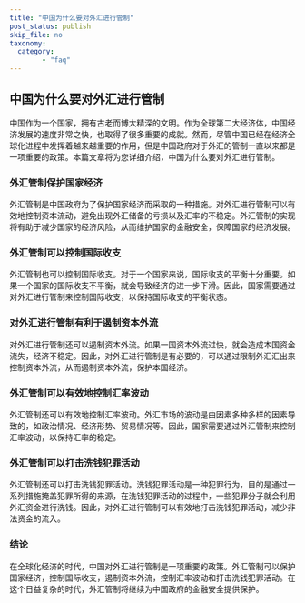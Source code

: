 ```yaml
---
title: "中国为什么要对外汇进行管制"
post_status: publish
skip_file: no
taxonomy:
  category:
        - "faq"
---
```


## 中国为什么要对外汇进行管制

中国作为一个国家，拥有古老而博大精深的文明。作为全球第二大经济体，中国经济发展的速度非常之快，也取得了很多重要的成就。然而，尽管中国已经在经济全球化进程中发挥着越来越重要的作用，但是中国政府对于外汇的管制一直以来都是一项重要的政策。本篇文章将为您详细介绍，中国为什么要对外汇进行管制。

### 外汇管制保护国家经济

外汇管制是中国政府为了保护国家经济而采取的一种措施。对外汇进行管制可以有效地控制资本流动，避免出现外汇储备的亏损以及汇率的不稳定。外汇管制的实现将有助于减少国家的经济风险，从而维护国家的金融安全，保障国家的经济发展。

### 外汇管制可以控制国际收支

外汇管制也可以控制国际收支。对于一个国家来说，国际收支的平衡十分重要。如果一个国家的国际收支不平衡，就会导致经济的进一步下滑。因此，国家需要通过对外汇进行管制来控制国际收支，以保持国际收支的平衡状态。

### 对外汇进行管制有利于遏制资本外流

对外汇进行管制还可以遏制资本外流。如果一国资本外流过快，就会造成本国资金流失，经济不稳定。因此，对外汇进行管制是有必要的，可以通过限制外汇汇出来控制资本外流，从而遏制资本外流，保护本国经济。

### 外汇管制可以有效地控制汇率波动

外汇管制还可以有效地控制汇率波动。外汇市场的波动是由因素多种多样的因素导致的，如政治情况、经济形势、贸易情况等。因此，国家需要通过外汇管制来控制汇率波动，以保持汇率的稳定。

### 外汇管制可以打击洗钱犯罪活动

外汇管制还可以打击洗钱犯罪活动。洗钱犯罪活动是一种犯罪行为，目的是通过一系列措施掩盖犯罪所得的来源，在洗钱犯罪活动的过程中，一些犯罪分子就会利用外汇资金进行洗钱。因此，对外汇进行管制可以有效地打击洗钱犯罪活动，减少非法资金的流入。

### 结论

在全球化经济的时代，中国对外汇进行管制是一项重要的政策。外汇管制可以保护国家经济，控制国际收支，遏制资本外流，控制汇率波动和打击洗钱犯罪活动。在这个日益复杂的时代，外汇管制将继续为中国政府的金融安全提供保护。
